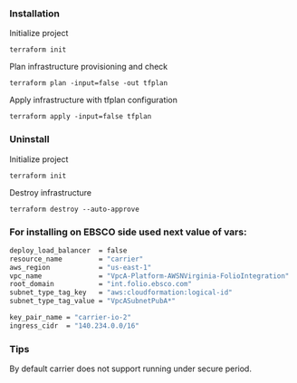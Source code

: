 ### Installation

Initialize project

```terraform init```

Plan infrastructure provisioning and check

```terraform plan -input=false -out tfplan```

Apply infrastructure with tfplan configuration 

```terraform apply -input=false tfplan```

### Uninstall

Initialize project

```terraform init```

Destroy infrastructure

```terraform destroy --auto-approve```

### For installing on EBSCO side used next value of vars:

```bash
deploy_load_balancer  = false
resource_name         = "carrier"
aws_region            = "us-east-1"
vpc_name              = "VpcA-Platform-AWSNVirginia-FolioIntegration"
root_domain           = "int.folio.ebsco.com"
subnet_type_tag_key   = "aws:cloudformation:logical-id"
subnet_type_tag_value = "VpcASubnetPubA*"

key_pair_name = "carrier-io-2"
ingress_cidr  = "140.234.0.0/16"
```

### Tips
By default carrier does not support running under secure period.

